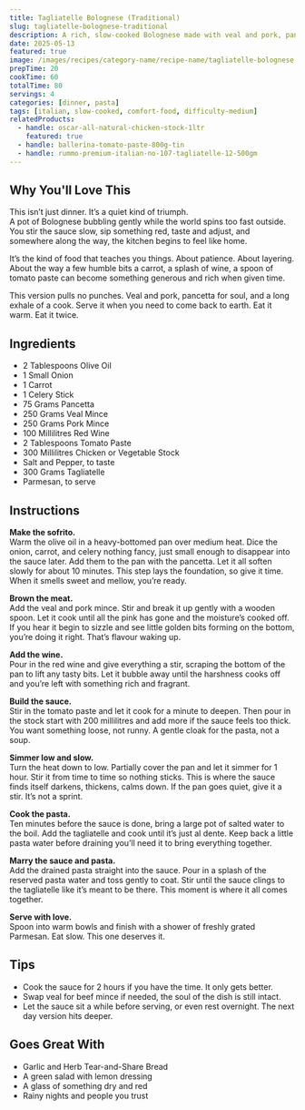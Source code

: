 ```yaml
---
title: Tagliatelle Bolognese (Traditional)
slug: tagliatelle-bolognese-traditional
description: A rich, slow-cooked Bolognese made with veal and pork, pancetta, and a delicate sofrito—served with tagliatelle and finished with Parmesan.
date: 2025-05-13
featured: true
image: /images/recipes/category-name/recipe-name/tagliatelle-bolognese-traditional.webp
prepTime: 20
cookTime: 60
totalTime: 80
servings: 4
categories: [dinner, pasta]
tags: [italian, slow-cooked, comfort-food, difficulty-medium]
relatedProducts:
  - handle: oscar-all-natural-chicken-stock-1ltr
    featured: true
  - handle: ballerina-tomato-paste-800g-tin
  - handle: rummo-premium-italian-no-107-tagliatelle-12-500gm
---
```


## Why You'll Love This

This isn’t just dinner. It’s a quiet kind of triumph.  
A pot of Bolognese bubbling gently while the world spins too fast outside. You stir the sauce slow, sip something red, taste and adjust, and somewhere along the way, the kitchen begins to feel like home.

It’s the kind of food that teaches you things. About patience. About layering. About the way a few humble bits a carrot, a splash of wine, a spoon of tomato paste can become something generous and rich when given time.

This version pulls no punches. Veal and pork, pancetta for soul, and a long exhale of a cook. Serve it when you need to come back to earth. Eat it warm. Eat it twice.

## Ingredients

- 2 Tablespoons Olive Oil  
- 1 Small Onion  
- 1 Carrot  
- 1 Celery Stick  
- 75 Grams Pancetta  
- 250 Grams Veal Mince  
- 250 Grams Pork Mince  
- 100 Millilitres Red Wine  
- 2 Tablespoons Tomato Paste  
- 300 Millilitres Chicken or Vegetable Stock  
- Salt and Pepper, to taste  
- 300 Grams Tagliatelle  
- Parmesan, to serve  

## Instructions

**Make the sofrito.**  
Warm the olive oil in a heavy-bottomed pan over medium heat. Dice the onion, carrot, and celery nothing fancy, just small enough to disappear into the sauce later. Add them to the pan with the pancetta. Let it all soften slowly for about 10 minutes. This step lays the foundation, so give it time. When it smells sweet and mellow, you’re ready.

**Brown the meat.**  
Add the veal and pork mince. Stir and break it up gently with a wooden spoon. Let it cook until all the pink has gone and the moisture’s cooked off. If you hear it begin to sizzle and see little golden bits forming on the bottom, you’re doing it right. That’s flavour waking up.

**Add the wine.**  
Pour in the red wine and give everything a stir, scraping the bottom of the pan to lift any tasty bits. Let it bubble away until the harshness cooks off and you’re left with something rich and fragrant.

**Build the sauce.**  
Stir in the tomato paste and let it cook for a minute to deepen. Then pour in the stock start with 200 millilitres and add more if the sauce feels too thick. You want something loose, not runny. A gentle cloak for the pasta, not a soup.

**Simmer low and slow.**  
Turn the heat down to low. Partially cover the pan and let it simmer for 1 hour. Stir it from time to time so nothing sticks. This is where the sauce finds itself darkens, thickens, calms down. If the pan goes quiet, give it a stir. It’s not a sprint.

**Cook the pasta.**  
Ten minutes before the sauce is done, bring a large pot of salted water to the boil. Add the tagliatelle and cook until it’s just al dente. Keep back a little pasta water before draining you’ll need it to bring everything together.

**Marry the sauce and pasta.**  
Add the drained pasta straight into the sauce. Pour in a splash of the reserved pasta water and toss gently to coat. Stir until the sauce clings to the tagliatelle like it’s meant to be there. This moment is where it all comes together.

**Serve with love.**  
Spoon into warm bowls and finish with a shower of freshly grated Parmesan. Eat slow. This one deserves it.

## Tips

- Cook the sauce for 2 hours if you have the time. It only gets better.  
- Swap veal for beef mince if needed, the soul of the dish is still intact.  
- Let the sauce sit a while before serving, or even rest overnight. The next day version hits deeper.

## Goes Great With

- Garlic and Herb Tear-and-Share Bread  
- A green salad with lemon dressing  
- A glass of something dry and red  
- Rainy nights and people you trust
